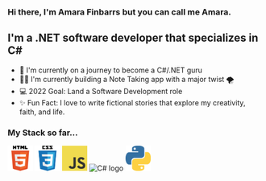 ### Hi there, I'm Amara Finbarrs but you can call me Amara.

## I'm a .NET software developer that specializes in C#
- 👑 I'm currently on a journey to become a C#/.NET guru
- ✍🏽 I'm currently building a Note Taking app with a major twist 🌪
- 💻 2022 Goal: Land a Software Development role
- ✨ Fun Fact: I love to write fictional stories that explore my creativity, faith, and life.

### My Stack so far...

<img src="Images\html5-icon.png" alt="HTML5 logo" width="50" height="50" /> <img src="Images\css.png" alt="CSS logo" width="50" height="50" /> <img src="Images\JavaScript-logo.png" alt="JS logo" width="50" height="50" /> <img src="Images/c# logo.png" alt="C# logo" width="50" height="50" /> <img src="Images\python-2.png" alt="Python logo" width="50" height="50" />